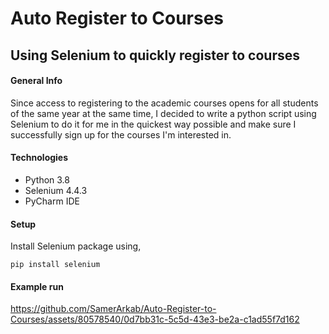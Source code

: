 # Auto Register to Courses
## Using Selenium to quickly register to courses

#### General Info
Since access to registering to the academic courses opens for all students of the same year at the same time, I decided to write a python script using Selenium to do it for me in the quickest way possible and make sure I successfully sign up for the courses I'm interested in.

#### Technologies
* Python 3.8
* Selenium 4.4.3
* PyCharm IDE

#### Setup
Install Selenium package using,
```
pip install selenium
```

#### Example run


https://github.com/SamerArkab/Auto-Register-to-Courses/assets/80578540/0d7bb31c-5c5d-43e3-be2a-c1ad55f7d162

